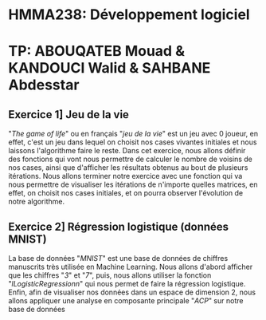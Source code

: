 # HMMA238: Développement logiciel
# TP: ABOUQATEB Mouad & KANDOUCI Walid & SAHBANE Abdesstar

## Exercice 1] Jeu de la vie
"_The game of life_" ou en français "_jeu de la vie_" est un jeu avec 0 joueur, en effet, c'est un jeu dans lequel on choisit nos cases vivantes initiales et nous laissons l'algorithme faire le reste.
Dans cet exercice, nous allons définir des fonctions qui vont nous permettre de calculer le nombre de voisins de nos cases, ainsi que d'afficher les résultats obtenus au bout de plusieurs itérations.
Nous allons terminer notre exercice avec une fonction qui va nous permettre de visualiser les itérations de n'importe quelles matrices, en effet, on choisit nos cases initiales, et on pourra observer l'évolution de notre algorithme.

## Exercice 2] Régression logistique (données MNIST)

La base de données "_MNIST_" est une base de données de chiffres manuscrits très utilisée en Machine Learning. Nous allons d'abord afficher que les chiffres "_3_" et "_7_", puis, nous allons utiliser la fonction "_lLogisticRegressionn_" qui nous permet de faire la régression logistique. Enfin, afin de visualiser nos données dans un espace de dimension 2, nous allons appliquer une analyse en composante principale "_ACP_" sur notre base de données
